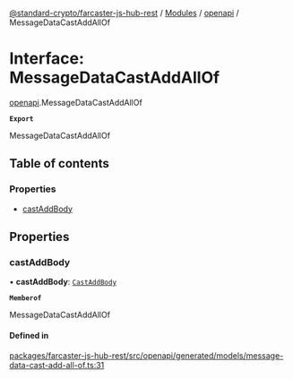 [@standard-crypto/farcaster-js-hub-rest](../README.md) / [Modules](../modules.md) / [openapi](../modules/openapi.md) / MessageDataCastAddAllOf

# Interface: MessageDataCastAddAllOf

[openapi](../modules/openapi.md).MessageDataCastAddAllOf

**`Export`**

MessageDataCastAddAllOf

## Table of contents

### Properties

- [castAddBody](openapi.MessageDataCastAddAllOf.md#castaddbody)

## Properties

### castAddBody

• **castAddBody**: [`CastAddBody`](openapi.CastAddBody.md)

**`Memberof`**

MessageDataCastAddAllOf

#### Defined in

[packages/farcaster-js-hub-rest/src/openapi/generated/models/message-data-cast-add-all-of.ts:31](https://github.com/standard-crypto/farcaster-js/blob/main/packages/farcaster-js-hub-rest/src/openapi/generated/models/message-data-cast-add-all-of.ts#L31)
